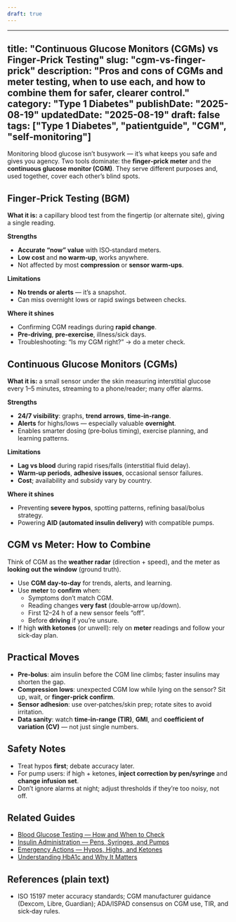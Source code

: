 ```yaml
---
draft: true
---
```


---
title: "Continuous Glucose Monitors (CGMs) vs Finger‑Prick Testing"
slug: "cgm-vs-finger-prick"
description: "Pros and cons of CGMs and meter testing, when to use each, and how to combine them for safer, clearer control."
category: "Type 1 Diabetes"
publishDate: "2025-08-19"
updatedDate: "2025-08-19"
draft: false
tags: ["Type 1 Diabetes", "patientguide", "CGM", "self‑monitoring"]
---

Monitoring blood glucose isn’t busywork — it’s what keeps you safe and gives you agency. Two tools dominate: the **finger‑prick meter** and the **continuous glucose monitor (CGM)**. They serve different purposes and, used together, cover each other’s blind spots.

## Finger‑Prick Testing (BGM)
**What it is:** a capillary blood test from the fingertip (or alternate site), giving a single reading.

**Strengths**
- **Accurate “now” value** with ISO‑standard meters.
- **Low cost** and **no warm‑up**, works anywhere.
- Not affected by most **compression** or **sensor warm‑ups**.

**Limitations**
- **No trends or alerts** — it’s a snapshot.
- Can miss overnight lows or rapid swings between checks.

**Where it shines**
- Confirming CGM readings during **rapid change**.
- **Pre‑driving**, **pre‑exercise**, illness/sick days.
- Troubleshooting: “Is my CGM right?” → do a meter check.

## Continuous Glucose Monitors (CGMs)
**What it is:** a small sensor under the skin measuring interstitial glucose every 1–5 minutes, streaming to a phone/reader; many offer alarms.

**Strengths**
- **24/7 visibility**: graphs, **trend arrows**, **time‑in‑range**.
- **Alerts** for highs/lows — especially valuable **overnight**.
- Enables smarter dosing (pre‑bolus timing), exercise planning, and learning patterns.

**Limitations**
- **Lag vs blood** during rapid rises/falls (interstitial fluid delay).
- **Warm‑up periods**, **adhesive issues**, occasional sensor failures.
- **Cost**; availability and subsidy vary by country.

**Where it shines**
- Preventing **severe hypos**, spotting patterns, refining basal/bolus strategy.
- Powering **AID (automated insulin delivery)** with compatible pumps.

## CGM vs Meter: How to Combine
Think of CGM as the **weather radar** (direction + speed), and the meter as **looking out the window** (ground truth).

- Use **CGM day‑to‑day** for trends, alerts, and learning.  
- Use **meter** to **confirm** when:
  - Symptoms don’t match CGM.
  - Reading changes **very fast** (double‑arrow up/down).
  - First 12–24 h of a new sensor feels “off”.
  - Before **driving** if you’re unsure.
- If high **with ketones** (or unwell): rely on **meter** readings and follow your sick‑day plan.

## Practical Moves
- **Pre‑bolus**: aim insulin before the CGM line climbs; faster insulins may shorten the gap.  
- **Compression lows**: unexpected CGM low while lying on the sensor? Sit up, wait, or **finger‑prick confirm**.  
- **Sensor adhesion**: use over‑patches/skin prep; rotate sites to avoid irritation.  
- **Data sanity**: watch **time‑in‑range (TIR)**, **GMI**, and **coefficient of variation (CV)** — not just single numbers.

## Safety Notes
- Treat hypos **first**; debate accuracy later.  
- For pump users: if high + ketones, **inject correction by pen/syringe** and **change infusion set**.  
- Don’t ignore alarms at night; adjust thresholds if they’re too noisy, not off.

## Related Guides
- [Blood Glucose Testing — How and When to Check](/guides/blood-glucose-testing/)
- [Insulin Administration — Pens, Syringes, and Pumps](/guides/insulin-administration/)
- [Emergency Actions — Hypos, Highs, and Ketones](/guides/emergency-actions/)
- [Understanding HbA1c and Why It Matters](/guides/understanding-hba1c/)


## References (plain text)
- ISO 15197 meter accuracy standards; CGM manufacturer guidance (Dexcom, Libre, Guardian); ADA/ISPAD consensus on CGM use, TIR, and sick‑day rules.
